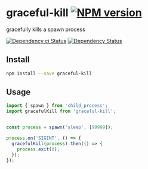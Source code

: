 # graceful-kill [![NPM version][npm-image]][npm-url]

gracefully kills a spawn process

[![Dependency ci Status][dependencyci-image]][dependencyci-url]
[![Dependency Status][daviddm-image]][daviddm-url]

## Install

```bash
npm install --save graceful-kill
```

## Usage

```js
import { spawn } from 'child_process';
import gracefulKill from 'graceful-kill';


const process = spawn('sleep', [99999]);

process.on('SIGINT', () => {
  gracefulKill(process).then(() => {
    process.exit(0);
  });
});
```

[npm-image]: https://img.shields.io/npm/v/graceful-kill.svg?style=flat-square
[npm-url]: https://npmjs.org/package/graceful-kill
[daviddm-image]: https://david-dm.org/christophehurpeau/graceful-kill.svg?style=flat-square
[daviddm-url]: https://david-dm.org/christophehurpeau/graceful-kill
[dependencyci-image]: https://dependencyci.com/github/christophehurpeau/graceful-kill/badge?style=flat-square
[dependencyci-url]: https://dependencyci.com/github/christophehurpeau/graceful-kill
